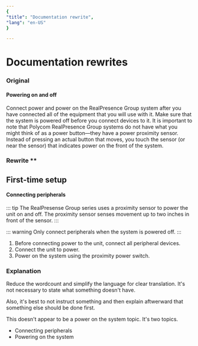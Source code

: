 ```yaml
---
{
"title": "Documentation rewrite",
"lang": "en-US"
}

---
```


# Documentation rewrites

### Original

#### Powering on and off
Connect power and power on the RealPresence Group system after you have connected all of the equipment that you will use with it. Make sure that the system is powered off before you connect devices to it. It is important to note that Polycom RealPresence Group systems do not have what you might think of as a power button—they have a power proximity sensor. Instead of pressing an actual button that moves, you touch the sensor (or near the sensor) that indicates power  on the front of the system.

### Rewrite **

## First-time setup
#### Connecting peripherals

::: tip
The RealPresense Group series uses a proximity sensor to power the unit on and off. The proximity sensor senses movement up to two inches in front of the sensor.
:::

::: warning
Only connect peripherals when the system is powered off.
:::

1. Before connecting power to the unit, connect all peripheral devices.
2. Connect the unit to power.
3. Power on the system using the proximity power switch.

### Explanation
Reduce the wordcount and simplify the language for clear translation. It's not necessary to state what something doesn't have.

Also, it's best to not instruct something and then explain aftwerward that something else should be done first.

This doesn't appear to be a power on the system topic. It's two topics.
* Connecting peripherals
* Powering on the system
